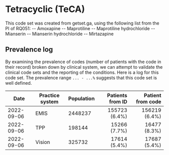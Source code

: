 # Tetracyclic (TeCA)  

This code set was created from getset.ga, using the following list from the PI of RQ051:
-- Amoxapine
-- Maprotiline
-- Maprotiline hydrochloride
-- Mianserin
-- Mianserin hydrochloride
-- Mirtazapine


## Prevalence log

By examining the prevalence of codes (number of patients with the code in their record) broken down by clinical system, we can attempt to validate the clinical code sets and the reporting of the conditions. Here is a log for this code set. The prevalence range `... - ...%` suggests that this code set is well defined.

| Date       | Practice system | Population | Patients from ID | Patient from code |
| ---------- | --------------- | ---------- | ---------------: | ----------------: |
| 2022-09-06 | EMIS            |    2448237 |    155723 (6.4%) |     156219 (6.4%) |
| 2022-09-06 | TPP             |     198144 |     15266 (7.7%) |      16477 (8.3%) |
| 2022-09-06 | Vision          |     325732 |     17614 (5.4%) |      17687 (5.4%) |